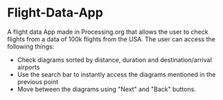 # Flight-Data-App
A flight data App made in Processing.org that allows the user to check flights from a data of 100k flights from the USA. 
The user can access the following things:
- Check diagrams sorted by distance, duration and destination/arrival airports
- Use the search bar to instantly access the diagrams mentioned in the previous point
- Move between the diagrams using "Next" and "Back" buttons.

